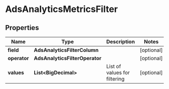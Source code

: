 

# AdsAnalyticsMetricsFilter


## Properties

Name | Type | Description | Notes
------------ | ------------- | ------------- | -------------
**field** | **AdsAnalyticsFilterColumn** |  |  [optional]
**operator** | **AdsAnalyticsFilterOperator** |  |  [optional]
**values** | **List&lt;BigDecimal&gt;** | List of values for filtering |  [optional]




